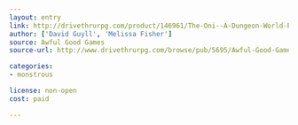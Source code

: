 ```yaml
---
layout: entry
link: http://drivethrurpg.com/product/146961/The-Oni--A-Dungeon-World-Playbook
author: ['David Guyll', 'Melissa Fisher']
source: Awful Good Games
source-url: http://www.drivethrurpg.com/browse/pub/5695/Awful-Good-Games

categories:
- monstrous

license: non-open
cost: paid

---
```

